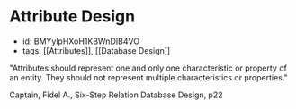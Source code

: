 # Attribute Design
* id: BMYylpHXoH1KBWnDIB4VO
* tags: [[Attributes]], [[Database Design]]

"Attributes should represent one and only one characteristic or property of an entity. They should not represent multiple characteristics or properties."

Captain, Fidel A., Six-Step Relation Database Design, p22